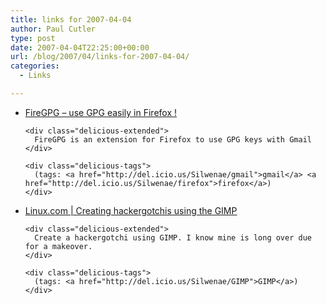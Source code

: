```yaml
---
title: links for 2007-04-04
author: Paul Cutler
type: post
date: 2007-04-04T22:25:00+00:00
url: /blog/2007/04/links-for-2007-04-04/
categories:
  - Links

---
```

<ul class="delicious">
  <li>
    <div class="delicious-link">
      <a href="http://firegpg.tuxfamily.org/index.php?page=home&#038;lang=en">FireGPG &#8211; use GPG easily in Firefox !</a>
    </div>
    
    <div class="delicious-extended">
      FireGPG is an extension for Firefox to use GPG keys with Gmail
    </div>
    
    <div class="delicious-tags">
      (tags: <a href="http://del.icio.us/Silwenae/gmail">gmail</a> <a href="http://del.icio.us/Silwenae/firefox">firefox</a>)
    </div>
  </li>
  
  <li>
    <div class="delicious-link">
      <a href="http://www.linux.com/article.pl?sid=07/03/29/129230">Linux.com | Creating hackergotchis using the GIMP</a>
    </div>
    
    <div class="delicious-extended">
      Create a hackergotchi using GIMP. I know mine is long over due for a makeover.
    </div>
    
    <div class="delicious-tags">
      (tags: <a href="http://del.icio.us/Silwenae/GIMP">GIMP</a>)
    </div>
  </li>
</ul>